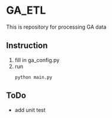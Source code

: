 # GA_ETL
This is repository for processing GA data


## Instruction
1. fill in ga_config.py
2. run
   ```
   python main.py
   ```
## ToDo
- add unit test
